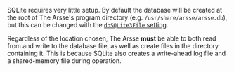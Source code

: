 SQLite requires very little setup. By default the database will be created at the root of The Arsse's program directory (e.g. `/usr/share/arsse/arsse.db`), but this can be changed with the [`dbSQLite3File` setting](/en/Configuring_The_Arsse#page_dbSQLite3File). 

Regardless of the location chosen, The Arsse **must** be able to both read from and write to the database file, as well as create files in the directory containing it. This is because SQLite also creates a write-ahead log file and a shared-memory file during operation. 
